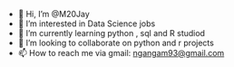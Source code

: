- 👋 Hi, I’m @M20Jay
- 👀 I’m interested in Data Science jobs
- 🌱 I’m currently learning python , sql and R studiod
- 💞️ I’m looking to collaborate on python and r projects
- 📫 How to reach me via gmail: ngangam93@gmail.com

<!---
M20Jay/M20Jay is a ✨ special ✨ repository because its `README.md` (this file) appears on your GitHub profile.
You can click the Preview link to take a look at your changes.
--->
